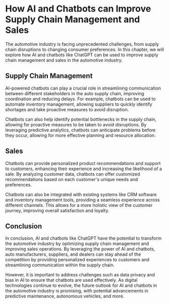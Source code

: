 How AI and Chatbots can Improve Supply Chain Management and Sales
================================================================================================================================

The automotive industry is facing unprecedented challenges, from supply chain disruptions to changing consumer preferences. In this chapter, we will explore how AI and chatbots like ChatGPT can be used to improve supply chain management and sales in the automotive industry.

Supply Chain Management
-----------------------

AI-powered chatbots can play a crucial role in streamlining communication between different stakeholders in the auto supply chain, improving coordination and reducing delays. For example, chatbots can be used to automate inventory management, allowing suppliers to quickly identify shortages and take proactive measures to avoid disruption.

Chatbots can also help identify potential bottlenecks in the supply chain, allowing for proactive measures to be taken to avoid disruptions. By leveraging predictive analytics, chatbots can anticipate problems before they occur, allowing for more effective planning and resource allocation.

Sales
-----

Chatbots can provide personalized product recommendations and support to customers, enhancing their experience and increasing the likelihood of a sale. By analyzing customer data, chatbots can offer customized recommendations based on each customer's unique needs and preferences.

Chatbots can also be integrated with existing systems like CRM software and inventory management tools, providing a seamless experience across different channels. This allows for a more holistic view of the customer journey, improving overall satisfaction and loyalty.

Conclusion
----------

In conclusion, AI and chatbots like ChatGPT have the potential to transform the automotive industry by optimizing supply chain management and improving sales operations. By leveraging the power of AI and chatbots, auto manufacturers, suppliers, and dealers can stay ahead of the competition by providing personalized experiences to customers and streamlining communication within the supply chain.

However, it is important to address challenges such as data privacy and bias in AI to ensure that chatbots are used effectively. As digital technologies continue to evolve, the future outlook for AI and chatbots in the automotive industry is promising, with potential advancements in predictive maintenance, autonomous vehicles, and more.
